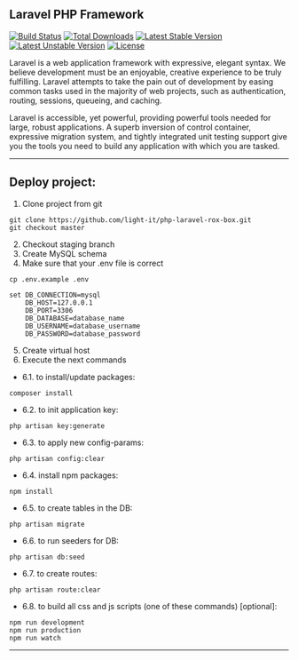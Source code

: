 ## Laravel PHP Framework

[![Build Status](https://travis-ci.org/laravel/framework.svg)](https://travis-ci.org/laravel/framework)
[![Total Downloads](https://poser.pugx.org/laravel/framework/d/total.svg)](https://packagist.org/packages/laravel/framework)
[![Latest Stable Version](https://poser.pugx.org/laravel/framework/v/stable.svg)](https://packagist.org/packages/laravel/framework)
[![Latest Unstable Version](https://poser.pugx.org/laravel/framework/v/unstable.svg)](https://packagist.org/packages/laravel/framework)
[![License](https://poser.pugx.org/laravel/framework/license.svg)](https://packagist.org/packages/laravel/framework)

Laravel is a web application framework with expressive, elegant syntax. We believe development must be an enjoyable, creative experience to be truly fulfilling. Laravel attempts to take the pain out of development by easing common tasks used in the majority of web projects, such as authentication, routing, sessions, queueing, and caching.

Laravel is accessible, yet powerful, providing powerful tools needed for large, robust applications. A superb inversion of control container, expressive migration system, and tightly integrated unit testing support give you the tools you need to build any application with which you are tasked.

---

## Deploy project:

1. Clone project from git
```
git clone https://github.com/light-it/php-laravel-rox-box.git
git checkout master
```

2. Checkout staging branch
3. Create MySQL schema
4. Make sure that your .env file is correct
```
cp .env.example .env

set DB_CONNECTION=mysql
    DB_HOST=127.0.0.1
    DB_PORT=3306
    DB_DATABASE=database_name
    DB_USERNAME=database_username
    DB_PASSWORD=database_password
```

5. Create virtual host
6. Execute the next commands

  - 6.1. to install/update packages:
```
composer install
```
  - 6.2. to init application key:
```
php artisan key:generate
```

  - 6.3. to apply new config-params:
```
php artisan config:clear
```

  - 6.4. install npm packages:
```
npm install
```

  - 6.5. to create tables in the DB:
```
php artisan migrate
```

  - 6.6. to run seeders for DB:
```
php artisan db:seed
```

  - 6.7. to create routes:
```
php artisan route:clear
```

  - 6.8. to build all css and js scripts (one of these commands) [optional]:
```
npm run development
npm run production
npm run watch
```
---

